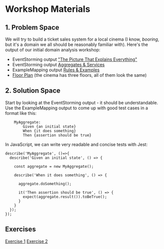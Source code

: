 # Workshop Materials

## 1. Problem Space
We will try to build a ticket sales system for a local cinema (I know, *booring*, but it's a domain we all should be reasonably familiar with).
Here's the output of our initial domain analysis workshop:
- EventStorming output ["The Picture That Explains Everything"](https://realtimeboard.com/app/board/o9J_kyCuemg=/)
- EventStorming output [Aggregates & Services](https://realtimeboard.com/app/board/o9J_kyLn_MM=/)
- ExampleMapping output [Rules & Examples](https://realtimeboard.com/app/board/o9J_kyLtRNY=/)
- [Floor Plan](https://realtimeboard.com/app/board/o9J_kyEXCdI=/) (the cinema has three floors, all of them look the same) 

## 2. Solution Space

Start by looking at the EventStorming output - it should be understandable.
Use the ExampleMapping output to come up with good test cases in a format like this: 
```
    MyAggregate:
        Given {an initial state}
        When {it does something}
        Then {assertion should be true}
```
In JavaScript, we can write very readable and concise tests with Jest:
```
describe('MyAggregate', ()=>{
  describe('Given an initial state', () => {
    
    const aggregate = new MyAggregate();
    
    describe('When it does something', () => {
      
      aggregate.doSomething();
      
      it('Then assertion should be true', () => {
        expect(aggregate.result()).toBeTrue();
      }
    }
  });
});
```

## Exercises

[Exercise 1](exercise1.md)
[Exercise 2](exercise2.md)

